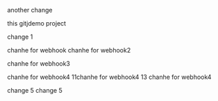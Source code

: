 another change

this gitjdemo project

change 1

chanhe for webhook
chanhe for webhook2

chanhe for webhook3

chanhe for webhook4
11chanhe for webhook4
13
chanhe for webhook4

change 5
change 5
